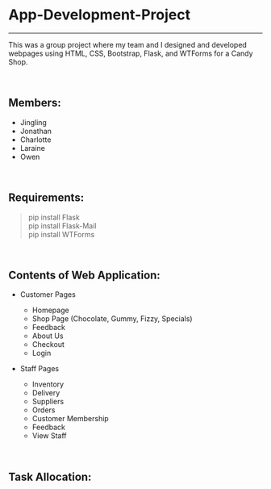# App-Development-Project
---
This was a group project where my team and I designed and developed webpages using HTML, CSS, Bootstrap, Flask, and WTForms for a Candy Shop.

&nbsp;
## Members:
- Jingling
- Jonathan
- Charlotte
- Laraine
- Owen

&nbsp;
## Requirements:
> pip install Flask <br>
> pip install Flask-Mail <br>
> pip install WTForms <br>

&nbsp;
## Contents of Web Application:
- Customer Pages
  - Homepage
  - Shop Page (Chocolate, Gummy, Fizzy, Specials)
  - Feedback
  - About Us
  - Checkout
  - Login

- Staff Pages
  - Inventory
  - Delivery
  - Suppliers
  - Orders
  - Customer Membership
  - Feedback
  - View Staff

&nbsp;
## Task Allocation:


&nbsp;
